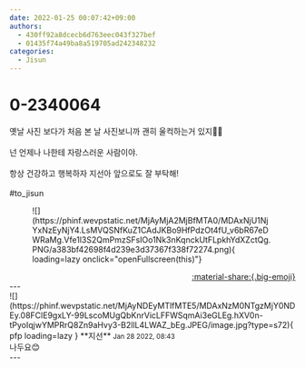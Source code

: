 ```yaml
---
date: 2022-01-25 00:07:42+09:00
authors:
  - 430ff92a8dcecb6d763eec043f327bef
  - 01435f74a49ba8a519705ad242348232
categories:
  - Jisun
---
```


# 0-2340064

<div class="post-container" markdown="1">
<div class="content-container md-sidebar__scrollwrap" markdown="1">

옛날 사진 보다가 처음 본 날 사진보니까 괜히 울컥하는거 있지🥺🥺<br><br>넌 언제나 나한테 자랑스러운 사람이야.<br><br>항상 건강하고 행복하자 지선아 앞으로도 잘 부탁해!<br><br>\#to_jisun
<figure markdown="1">
![](https://phinf.wevpstatic.net/MjAyMjA2MjBfMTA0/MDAxNjU1NjYxNzEyNjY4.LsMVQSNfKuZ1CAdJKBo9HfPdzOt4fU_v6bR67eDWRaMg.Vfe1l3S2QmPmzSFsIOo1Nk3nKqnckUtFLpkhYdXZctQg.PNG/a383bf42698f4d239e3d37367f338f72274.png){ loading=lazy onclick="openFullscreen(this)"}
</figure>


</div>
</div>

<div style="text-align: right;" markdown="1">
<a href="https://weverse.io/fromis9/fanpost/0-2340064" style="text-align: right;">:material-share:{.big-emoji}</a>
</div>
---

<div class="comments-container md-sidebar__scrollwrap" markdown="1">
<div class="comment" markdown="1">
<div class='id-container' markdown="1">
![](https://phinf.wevpstatic.net/MjAyNDEyMTlfMTE5/MDAxNzM0NTgzMjY0NDEy.08FClE9gxLY-99LscoMUgQbKnrVicLFFWSqmAi3eGLEg.hXV0n-tPyoIqjwYMPRrQ8Zn9aHvy3-B2llL4LWAZ_bEg.JPEG/image.jpg?type=s72){ pfp loading=lazy }
**<span class="artist">지선</span>** <small>Jan 28 2022, 08:43</small><br>
</div>
<div class='comment-body' markdown="1">
나두요😊
</div>
</div>
</div>
---
